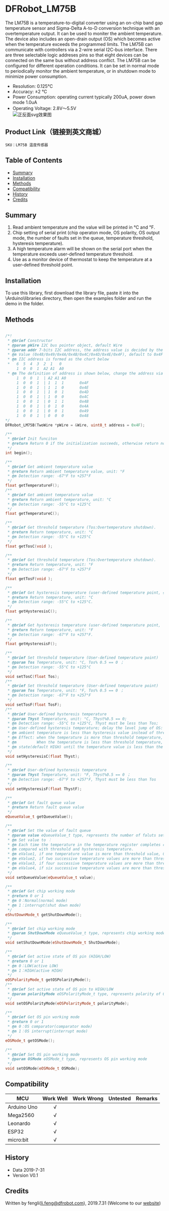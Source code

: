 # DFRobot_LM75B
The LM75B is a temperature-to-digital converter using an on-chip band gap temperature sensor and Sigma-Delta A-to-D conversion technique with an overtemperature output. It can be used to moniter the ambient temperature. The device also includes an open-drain output (OS) which becomes active when the temperature exceeds the programmed limits. The LM75B can communicate with controllers via a 2-wire serial I2C-bus interface. There are three selectable logic addreses pins so that eight devices can be connected on the same bus without address conflict. The LM75B can be configured for different operation conditions. It can be set in normal mode to periodically monitor the ambient temperature, or in shutdown mode to minimize power consumption. <br>

  * Resolution: 0.125°C <br>
  * Accuracy: ±2 °C <br>
  * Power Consumption: operating current typically 200uA, power down mode 1.0uA <br>
  * Operating Voltage: 2.8V～5.5V<br>
![正反面svg效果图](https://github.com/ouki-wang/DFRobot_Sensor/raw/master/resources/images/SEN0245svg1.png)

## Product Link（链接到英文商城）
    SKU：LM75B 温度传感器
   
## Table of Contents

* [Summary](#summary)
* [Installation](#installation)
* [Methods](#methods)
* [Compatibility](#compatibility)
* [History](#history)
* [Credits](#credits)

## Summary

   1. Read ambient temperature and the value will be printed in ℃ and ℉. <br>
   2. Chip setting of serial print (chip operaton mode, OS polarity, OS output mode, the number of faults set in the queue, temperature threshold, hysteresis temperature). <br>
   3. A high temperature alarm will be shown on the serial port when the temperature exceeds user-defined temperature threshold.<br>
   4. Use as a monitor device of thermostat to keep the temperature at a user-defined threshold point.<br>

## Installation

To use this library, first download the library file, paste it into the \Arduino\libraries directory, then open the examples folder and run the demo in the folder.

## Methods

```C++
    
/*!
 * @brief Constructor
 * @param pWire I2C bus pointer object, default Wire
 * @param addr 7-bits I2C address, the address value is decided by the first three bits.
 * @n Value (0x48/0x49/0x4A/0x4B/0x4C/0x4D/0x4E/0x4F), default to 0x4F
 * @n IIC address is formed as the chart below 
 *   6  5  4  3  2  1   0
     1  0  0  1  A2 A1  A0
 * @n The definition of address is shown below, change the address via jumper: default 0x4F
     1  0  0  1  | A2 A1 A0
     1  0  0  1  | 1  1  1       0x4F
     1  0  0  1  | 1  1  0       0x4E
     1  0  0  1  | 1  0  1       0x4D
     1  0  0  1  | 1  0  0       0x4C
     1  0  0  1  | 0  1  1       0x4B
     1  0  0  1  | 0  1  0       0x4A
     1  0  0  1  | 0  0  1       0x49
     1  0  0  1  | 0  0  0       0x48
*/
DFRobot_LM75B(TwoWire *pWire = &Wire, uint8_t address = 0x4F); 

/**
 * @brief Init funciton
 * @return Return 0 if the initialization succeeds, otherwise return non-zero and error code.
 */
int begin();

/**
 * @brief Get ambient temperature value 
 * @return Return ambient temperature value, unit: °F
 * @n Detection range: -67°F to +257°F
 */
float getTemperatureF();
/**
 * @brief Get ambient temperature value
 * @return Return ambient temperature, unit: °C
 * @n Detection range: -55°C to +125°C
 */
float getTemperatureC();

/**
 * @brief Get threshold temperature (Tos:Overtemperature shutdown).
 * @return Return temperature, unit: °C
 * @n Detection range: -55°C to +125°C
 */
float getTosC(void );

/**
 * @brief Get threshold temperature (Tos:Overtemperature shutdown).
 * @return Return temperature, unit: °F
 * @n Detection range: -67°F to +257°F
 */
float getTosF(void );

/**
 * @brief Get hysteresis temperature (user-defined temperature point, ≤ threshold temperature)..
 * @return Return temperature, unit: °C
 * @n Detection range: -55°C to +125°C.
 */
float getHysteresisC();

/**
 * @brief Get hysteresis temperature (user-defined temperature point,  ≤ threshold temperature)..
 * @return Return temperature, unit: °F 
 * @n Detection range: -67°F to +257°F.
 */
float getHysteresisF();

/**
 * @brief Set threshold temperature (User-defined temperature point)
 * @param Tos Temperature, unit: °C, Tos% 0.5 == 0 ；
 * @n Detection range: -55°C to +125°C
 */
void setTosC(float Tos);
/**
 * @brief Set threshold temperature (User-defined temperature point)
 * @param Tos Temperature, unit: °F, Tos% 0.5 == 0 ；
 * @n Detection range: -67°F to +257°F
 */
void setTosF(float TosF);
/**
 * @brief User-defined hysteresis temperature
 * @param Thyst Temperature, unit: °C, Thyst%0.5 == 0;
 * @n Detection range: -55°C to +125°C, Thyst must be less than Tos; 
 * @n User-defined hysteresis temperature; delay the level jump of OS: OS level will jump when the
 * @n ambient temperature is less than hysteresis value instead of threshold value. 
 * @n Effect: when the temperature is more than threshold temperature, OS pin becomes active(default LOW) 
 * @n         When the temperature is less than threshold temperature, OS pin will not back to the normal 
 * @n state(default HIGH) until the temperature value is less than the hysteresis tempreature.  
 */
void setHysteresisC(float Thyst);

/**
 * @brief User-defined hysteresis temperature 
 * @param Thyst Temperature, unit: °F, Thyst%0.5 == 0 ；
 * @n Detection range: -67°F to +257°F, Thyst must be less than Tos
 */
void setHysteresisF(float ThystF);

/**
 * @brief Get fault queue value
 * @return Return fault queue value 
 */
eQueueValue_t getQueueValue();

/**
 * @brief Set the value of fault queue
 * @param value eQueueValue_t type, represents the number of faluts set in the queue.
 * @n Set value to ：
 * @n Each time the temperature in the temperature register completes conversion, it will be automatically
 * @n compared with threshold and hysteresis temperature. 
 * @n eValue1, if one temperature value is more than threshold value, OS output active state; 
 * @n eValue2, if two successive temperature values are more than threshold value, OS output active state; 
 * @n eValue3, if four successive temperature values are more than threshold value, OS output active state; 
 * @n eValue4, if six successive temperature values are more than threshold value, OS output active state.
 */
void setQueueValue(eQueueValue_t value);

/**
 * @brief Get chip working mode
 * @return 0 or 1 
 * @n 0：Normal(normal mode)
 * @n 1：interrupt(shut down mode)
 */
eShutDownMode_t getShutDownMode();

/**
 * @brief Set chip working mode
 * @param ShutDownMode eQueueValue_t type, represents chip working mode
 */
void setShutDownMode(eShutDownMode_t ShutDownMode);

/**
 * @brief Get active state of OS pin (HIGH/LOW) 
 * @return 0 or 1 
 * @n 0：LOW(active LOW)
 * @n 1：HIGH(active HIGH)
 */
eOSPolarityMode_t getOSPolarityMode();
/**
 * @brief Set active state of OS pin to HIGH/LOW
 * @param polarityMode eOSPolarityMode_t type, represents polarity of OS pin
 */
void setOSPolarityMode(eOSPolarityMode_t polarityMode);

/**
 * @brief Get OS pin working mode
 * @return 0 or 1 
 * @n 0：OS comparator(comparator mode)
 * @n 1：OS interrupt(interrupt mode)
 */
eOSMode_t getOSMode();

/**
 * @brief Set OS pin working mode 
 * @param OSMode eOSMode_t type, represents OS pin working mode
 */
void setOSMode(eOSMode_t OSMode);
```

## Compatibility

MCU                | Work Well    | Work Wrong   | Untested    | Remarks
------------------ | :----------: | :----------: | :---------: | -----
Arduino Uno        |      √       |              |             | 
Mega2560        |      √       |              |             | 
Leonardo        |      √       |              |             | 
ESP32        |      √       |              |             | 
micro:bit        |      √       |              |             | 


## History

- Data 2019-7-31
- Version V0.1


## Credits

Written by fengli(li.feng@dfrobot.com), 2019.7.31 (Welcome to our [website](https://www.dfrobot.com/))






